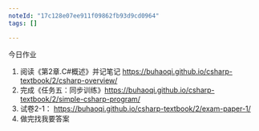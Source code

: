```yaml
---
noteId: "17c128e07ee911f09862fb93d9cd0964"
tags: []

---
```


今日作业

1. 阅读《第2章.C#概述》并记笔记 https://buhaoqi.github.io/csharp-textbook/2/csharp-overview/
2. 完成《任务五：同步训练》https://buhaoqi.github.io/csharp-textbook/2/simple-csharp-program/
3. 试卷2-1： https://buhaoqi.github.io/csharp-textbook/2/exam-paper-1/ 
4. 做完找我要答案